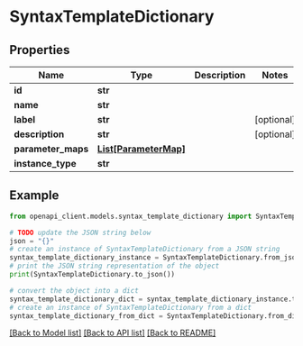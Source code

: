 # SyntaxTemplateDictionary


## Properties

Name | Type | Description | Notes
------------ | ------------- | ------------- | -------------
**id** | **str** |  | 
**name** | **str** |  | 
**label** | **str** |  | [optional] 
**description** | **str** |  | [optional] 
**parameter_maps** | [**List[ParameterMap]**](ParameterMap.md) |  | 
**instance_type** | **str** |  | 

## Example

```python
from openapi_client.models.syntax_template_dictionary import SyntaxTemplateDictionary

# TODO update the JSON string below
json = "{}"
# create an instance of SyntaxTemplateDictionary from a JSON string
syntax_template_dictionary_instance = SyntaxTemplateDictionary.from_json(json)
# print the JSON string representation of the object
print(SyntaxTemplateDictionary.to_json())

# convert the object into a dict
syntax_template_dictionary_dict = syntax_template_dictionary_instance.to_dict()
# create an instance of SyntaxTemplateDictionary from a dict
syntax_template_dictionary_from_dict = SyntaxTemplateDictionary.from_dict(syntax_template_dictionary_dict)
```
[[Back to Model list]](../README.md#documentation-for-models) [[Back to API list]](../README.md#documentation-for-api-endpoints) [[Back to README]](../README.md)


